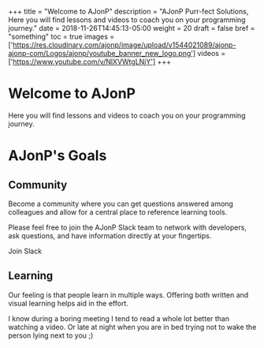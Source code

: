 +++
title = "Welcome to AJonP"
description = "AJonP Purr-fect Solutions, Here you will find lessons and videos to coach you on your programming journey."
date = 2018-11-26T14:45:13-05:00
weight = 20
draft = false
bref = "something"
toc = true
images = ['https://res.cloudinary.com/ajonp/image/upload/v1544021089/ajonp-ajonp-com/Logos/ajonp/youtube_banner_new_logo.png']
videos = ['https://www.youtube.com/v/NlXVWtgLNjY']
+++

# Welcome to AJonP

Here you will find lessons and videos to coach you on your programming journey.

# AJonP's Goals

## <i class="fas fa-users"></i> Community
Become a community where you can get questions answered among colleagues and allow for a central place to reference learning tools.

Please feel free to join the AJonP Slack team to network with developers, ask questions, and have information directly at your fingertips.

<ion-button class="ajonp-slack" href="https://ajonp-com.slack.com/join/shared_invite/enQtNDk4NjMyNDUxMzM0LWQwMThkZDE3MDAzNzVmNWE3N2M1NzkwMzg1YWQ5NzIxZmIyYTM3ZjEyOGU3YjQ0NTFkYzRmZjMyYzExNDNlNTg">
<i class="fab fa-slack" data-fa-transform="left-6"></i>Join Slack
</ion-button>

## <i class="fas fa-book-reader"></i> Learning

Our feeling is that people learn in multiple ways. Offering both written and visual learning helps aid in the effort.

I know during a boring meeting I tend to read a whole lot better than watching a video.
Or late at night when you are in bed trying not to wake the person lying next to you ;)